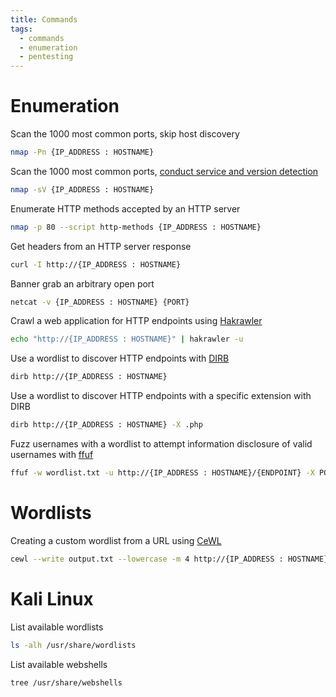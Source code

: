 ```yaml
---
title: Commands
tags:
  - commands
  - enumeration
  - pentesting
---
```

# Enumeration
Scan the 1000 most common ports, skip host discovery
```bash
nmap -Pn {IP_ADDRESS : HOSTNAME}
```
Scan the 1000 most common ports, [conduct service and version detection](https://nmap.org/book/man-version-detection.html)
```bash
nmap -sV {IP_ADDRESS : HOSTNAME}
```
Enumerate HTTP methods accepted by an HTTP server
```bash
nmap -p 80 --script http-methods {IP_ADDRESS : HOSTNAME}
```
Get headers from an HTTP server response
```bash
curl -I http://{IP_ADDRESS : HOSTNAME}
```
Banner grab an arbitrary open port
```bash
netcat -v {IP_ADDRESS : HOSTNAME} {PORT}
```
Crawl a web application for HTTP endpoints using [Hakrawler](https://github.com/hakluke/hakrawler)
```bash
echo "http://{IP_ADDRESS : HOSTNAME}" | hakrawler -u
```
Use a wordlist to discover HTTP endpoints with [DIRB](https://dirb.sourceforge.net/)
```bash
dirb http://{IP_ADDRESS : HOSTNAME}
```
Use a wordlist to discover HTTP endpoints with a specific extension with DIRB
```bash
dirb http://{IP_ADDRESS : HOSTNAME} -X .php
```
Fuzz usernames with a wordlist to attempt information disclosure of valid usernames with [ffuf](https://github.com/ffuf/ffuf)
```bash
ffuf -w wordlist.txt -u http://{IP_ADDRESS : HOSTNAME}/{ENDPOINT} -X POST -d 'username=FUZZ&password=bar' -H 'Content-Type: application/x-www-form-urlencoded'
```
# Wordlists
Creating a custom wordlist from a URL using [CeWL](https://github.com/digininja/CeWL)
```bash
cewl --write output.txt --lowercase -m 4 http://{IP_ADDRESS : HOSTNAME}
```

# Kali Linux
List available wordlists
```bash
ls -alh /usr/share/wordlists
```
List available webshells
```bash
tree /usr/share/webshells
```